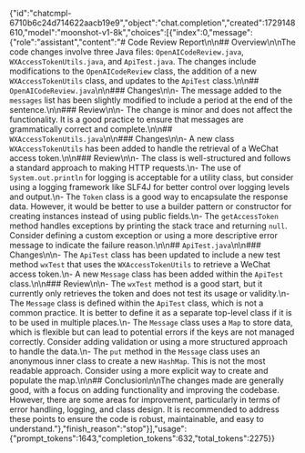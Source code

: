 {"id":"chatcmpl-6710b6c24d714622aacb19e9","object":"chat.completion","created":1729148610,"model":"moonshot-v1-8k","choices":[{"index":0,"message":{"role":"assistant","content":"# Code Review Report\n\n## Overview\n\nThe code changes involve three Java files: `OpenAICodeReview.java`, `WXAccessTokenUtils.java`, and `ApiTest.java`. The changes include modifications to the `OpenAICodeReview` class, the addition of a new `WXAccessTokenUtils` class, and updates to the `ApiTest` class.\n\n## `OpenAICodeReview.java`\n\n### Changes\n\n- The message added to the `messages` list has been slightly modified to include a period at the end of the sentence.\n\n### Review\n\n- The change is minor and does not affect the functionality. It is a good practice to ensure that messages are grammatically correct and complete.\n\n## `WXAccessTokenUtils.java`\n\n### Changes\n\n- A new class `WXAccessTokenUtils` has been added to handle the retrieval of a WeChat access token.\n\n### Review\n\n- The class is well-structured and follows a standard approach to making HTTP requests.\n- The use of `System.out.println` for logging is acceptable for a utility class, but consider using a logging framework like SLF4J for better control over logging levels and output.\n- The `Token` class is a good way to encapsulate the response data. However, it would be better to use a builder pattern or constructor for creating instances instead of using public fields.\n- The `getAccessToken` method handles exceptions by printing the stack trace and returning `null`. Consider defining a custom exception or using a more descriptive error message to indicate the failure reason.\n\n## `ApiTest.java`\n\n### Changes\n\n- The `ApiTest` class has been updated to include a new test method `wxTest` that uses the `WXAccessTokenUtils` to retrieve a WeChat access token.\n- A new `Message` class has been added within the `ApiTest` class.\n\n### Review\n\n- The `wxTest` method is a good start, but it currently only retrieves the token and does not test its usage or validity.\n- The `Message` class is defined within the `ApiTest` class, which is not a common practice. It is better to define it as a separate top-level class if it is to be used in multiple places.\n- The `Message` class uses a `Map` to store data, which is flexible but can lead to potential errors if the keys are not managed correctly. Consider adding validation or using a more structured approach to handle the data.\n- The `put` method in the `Message` class uses an anonymous inner class to create a new `HashMap`. This is not the most readable approach. Consider using a more explicit way to create and populate the map.\n\n## Conclusion\n\nThe changes made are generally good, with a focus on adding functionality and improving the codebase. However, there are some areas for improvement, particularly in terms of error handling, logging, and class design. It is recommended to address these points to ensure the code is robust, maintainable, and easy to understand."},"finish_reason":"stop"}],"usage":{"prompt_tokens":1643,"completion_tokens":632,"total_tokens":2275}}